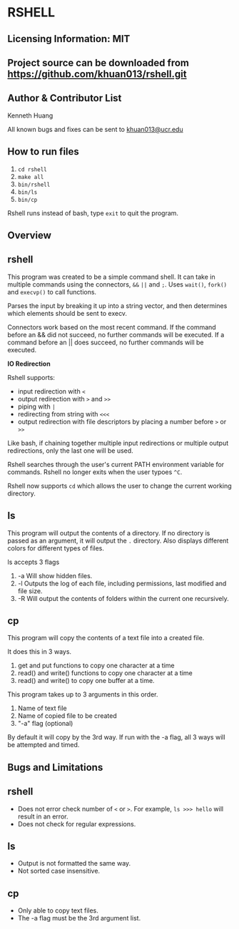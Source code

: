 RSHELL
====

Licensing Information: MIT 
---
Project source can be downloaded from https://github.com/khuan013/rshell.git
---

Author & Contributor List
----------

Kenneth Huang

All known bugs and fixes can be sent to khuan013@ucr.edu

How to run files
---------------
1. `cd rshell`
2. `make all`
3. `bin/rshell`
4. `bin/ls`
5. `bin/cp`


Rshell runs instead of bash, type `exit` to quit the program.

Overview
------------

rshell
---

This program was created to be a simple command shell.
It can take in multiple commands using the connectors, `&&` `||` and `;`.
Uses `wait()`, `fork()` and  `execvp()` to call functions.

Parses the input by breaking it up into a string vector, and then determines
which elements should be sent to execv.

Connectors work based on the most recent command. If the command before an &&
did not succeed, no further commands will be executed. If a command before an
|| does succeed, no further commands will be executed.

**IO Redirection**

Rshell supports: 
* input redirection with `<`
* output redirection with `>` and `>>`
* piping with `|`
* redirecting from string with `<<<`
* output redirection with file descriptors by placing a number before `>` or `>>`

Like bash, if chaining together multiple input redirections or multiple output redirections, only the last one will be used.

Rshell searches through the user's current PATH environment variable for commands. Rshell no longer exits when the user typoes `^C`.

Rshell now supports `cd` which allows the user to change the current working directory.

ls
---

This program will output the contents of a directory. If no directory
is passed as an argument, it will output the `.` directory. Also displays different colors for different types of files.

ls accepts 3 flags

1. -a Will show hidden files.
2. -l Outputs the log of each file, including permissions, last modified and file size.
3. -R Will output the contents of folders within the current one recursively.

cp
---

This program will copy the contents of a text file into a created file.

It does this in 3 ways.

1. get and put functions to copy one character at a time
2. read() and write() functions to copy one character at a time
3. read() and write() to copy one buffer at a time.

This program takes up to 3 arguments in this order.

1. Name of text file
2. Name of copied file to be created
3. "-a" flag (optional)

By default it will copy by the 3rd way. If run with the -a flag, all 3
ways will be attempted and timed.

Bugs and Limitations
----------

rshell
---
* Does not error check number of `<` or `>`. For example, `ls >>> hello` will result in an error.
* Does not check for regular expressions.

ls
---
* Output is not formatted the same way. 
* Not sorted case insensitive.

cp
---
* Only able to copy text files.
* The -a flag must be the 3rd argument list.
